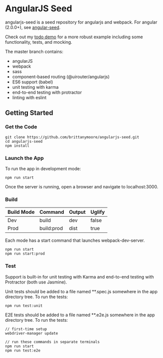 # AngularJS Seed

angularjs-seed is a seed repository for angularjs and webpack. For angular (2.0.0+),
see [angular-seed](https://github.com/brittanymoore/angular-seed).

Check out my [todo demo](https://github.com/brittanymoore/angularjs-demo-todo) for a more robust example 
including some functionality, tests, and mocking.

The master branch contains:
* angularJS
* webpack
* sass
* component-based routing (@uirouter/angularjs)
* ES6 support (babel)
* unit testing with karma
* end-to-end testing with protractor
* linting with eslint

## Getting Started

### Get the Code

```
git clone https://github.com/brittanymoore/angularjs-seed.git
cd angularjs-seed
npm install
```

### Launch the App

To run the app in development mode:

```
npm run start
```

Once the server is running, open a browser and navigate to localhost:3000.

### Build

| Build Mode        | Command        | Output   | Uglify |
| ----------------- | -------------- | -------  | ------ |
| Dev               | build          | dev      | false  |
| Prod              | build:prod     | dist     | true   |

Each mode has a start command that launches webpack-dev-server.

```
npm run start
npm run start:prod
```

### Test

Support is built-in for unit testing with Karma and end-to-end testing with Protractor (both use Jasmine).

Unit tests should be added to a file named **.spec.js somewhere in the app directory tree. To run the tests:

```
npm run test:unit
```

E2E tests should be added to a file named **.e2e.js somewhere in the app directory tree. To run the tests:

```
// first-time setup
webdriver-manager update

// run these commands in separate terminals
npm run start
npm run test:e2e
```
